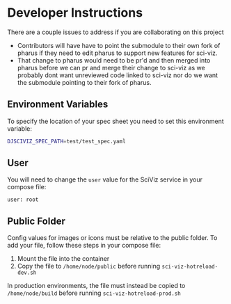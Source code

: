 # Developer Instructions

There are a couple issues to address if you are collaborating on this project

- Contributors will have have to point the submodule to their own fork of pharus if they need to edit pharus to support new features for sci-viz.
- That change to pharus would need to be pr'd and then merged into pharus before we can pr and merge their change to sci-viz as we probably dont want unreviewed code linked to sci-viz nor do we want the submodule pointing to their fork of pharus.

## Environment Variables

To specify the location of your spec sheet you need to set this environment variable:

```bash
DJSCIVIZ_SPEC_PATH=test/test_spec.yaml
```

## User

You will need to change the `user` value for the SciViz service in your compose file:
```
user: root
```

## Public Folder

Config values for images or icons must be relative to the public folder. To add your file, follow these steps in your compose file:
1. Mount the file into the container
2. Copy the file to `/home/node/public` before running `sci-viz-hotreload-dev.sh`

In production environments, the file must instead be copied to `/home/node/build` before running `sci-viz-hotreload-prod.sh`